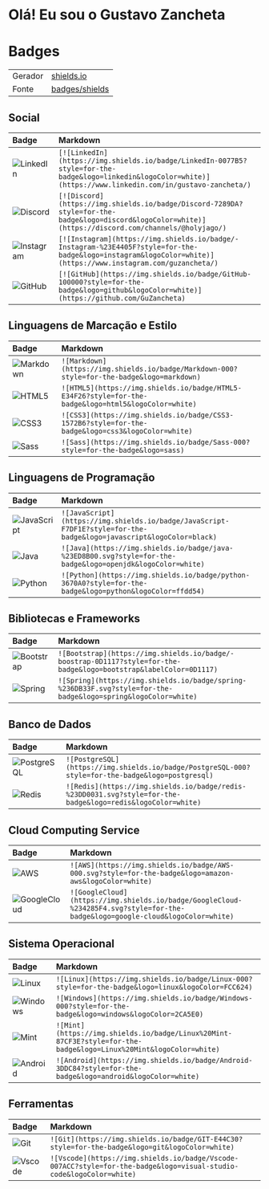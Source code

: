 # Olá! Eu sou o Gustavo Zancheta

# Badges

<table>
  <tr>
    <td>
      Gerador
    </td>
    <td>
       <a href="https://shields.io/">
          shields.io
       </a>
    </td>
  </tr>
  <tr>
    <td>
      Fonte
    </td>
    <td>
       <a href="https://github.com/badges/shields">
          badges/shields
       </a>
    </td>
  </tr>
</table>

## Social
<table>
  <thead>
    <tr align="left">
      <th>Badge</th>
      <th>Markdown</th>
    </tr>
  </thead>
  <tbody align="left">
    <tr>
      <td>
        <img align="center" alt="LinkedIn" src="https://img.shields.io/badge/LinkedIn-0077B5?style=for-the-badge&logo=linkedin&logoColor=white">
      </td>
      <td>
        <code>[![LinkedIn](https://img.shields.io/badge/LinkedIn-0077B5?style=for-the-badge&logo=linkedin&logoColor=white)](https://www.linkedin.com/in/gustavo-zancheta/)</code>
      </td>
    </tr>
    <tr>
      <td>
        <img align="center" alt="Discord" src="https://img.shields.io/badge/Discord-7289DA?style=for-the-badge&logo=discord&logoColor=white">
      </td>
      <td>
        <code>[![Discord](https://img.shields.io/badge/Discord-7289DA?style=for-the-badge&logo=discord&logoColor=white)](https://discord.com/channels/@holyjago/)</code>
      </td>
    </tr>
    <tr>
      <td>
        <img align="center" alt="Instagram" src="https://img.shields.io/badge/-Instagram-%23E4405F?style=for-the-badge&logo=instagram&logoColor=white">
      </td>
      <td>
        <code>[![Instagram](https://img.shields.io/badge/-Instagram-%23E4405F?style=for-the-badge&logo=instagram&logoColor=white)](https://www.instagram.com/guzancheta/)</code>
      </td>
    </tr>
    <tr>
      <td>
        <img align="center" alt="GitHub" src="https://img.shields.io/badge/GitHub-100000?style=for-the-badge&logo=github&logoColor=white">
      </td>
      <td>
        <code>[![GitHub](https://img.shields.io/badge/GitHub-100000?style=for-the-badge&logo=github&logoColor=white)](https://github.com/GuZancheta)</code>
      </td>
    </tr>
  </tbody>
  <tfoot></tfoot>
</table>

## Linguagens de Marcação e Estilo
<table>
  <thead>
    <tr align="left">
      <th>Badge</th>
      <th>Markdown</th>
    </tr>
  </thead>
  <tbody align="left">
    <tr>
      <td>
        <img align="center" alt="Markdown" src="https://img.shields.io/badge/Markdown-000?style=for-the-badge&logo=markdown">
      </td>
      <td>
        <code>![Markdown](https://img.shields.io/badge/Markdown-000?style=for-the-badge&logo=markdown)</code>
      </td>
    </tr>
    <tr>
      <td>
        <img align="center" alt="HTML5" src="https://img.shields.io/badge/HTML5-E34F26?style=for-the-badge&logo=html5&logoColor=white">
      </td>
      <td>
        <code>![HTML5](https://img.shields.io/badge/HTML5-E34F26?style=for-the-badge&logo=html5&logoColor=white)</code>
      </td>
    </tr>
    <tr>
      <td>
        <img align="center" alt="CSS3" src="https://img.shields.io/badge/CSS3-1572B6?style=for-the-badge&logo=css3&logoColor=white">
      </td>
      <td>
        <code>![CSS3](https://img.shields.io/badge/CSS3-1572B6?style=for-the-badge&logo=css3&logoColor=white)</code>
      </td>
    </tr>
    <tr>
      <td>
        <img align="center" alt="Sass" src="https://img.shields.io/badge/Sass-000?style=for-the-badge&logo=sass">
      </td>
      <td>
        <code>![Sass](https://img.shields.io/badge/Sass-000?style=for-the-badge&logo=sass)</code>
      </td>
    </tr>
    
  </tbody>
  <tfoot></tfoot>
</table>

## Linguagens de Programação
<table>
  <thead>
    <tr align="left">
      <th>Badge</th>
      <th>Markdown</th>
    </tr>
  </thead>
  <tbody align="left">
    <tr>
      <td>
        <img align="center" alt="JavaScript" src="https://img.shields.io/badge/JavaScript-F7DF1E?style=for-the-badge&logo=javascript&logoColor=black">
      </td>
      <td>
        <code>![JavaScript](https://img.shields.io/badge/JavaScript-F7DF1E?style=for-the-badge&logo=javascript&logoColor=black)</code>
      </td>
    </tr>
    <tr>
      <td>
        <img align="center" alt="Java" src="https://img.shields.io/badge/java-%23ED8B00.svg?style=for-the-badge&logo=openjdk&logoColor=white">
      </td>
      <td>
        <code>![Java](https://img.shields.io/badge/java-%23ED8B00.svg?style=for-the-badge&logo=openjdk&logoColor=white)</code>
      </td>
    </tr>
    <tr>
      <td>
        <img align="center" alt="Python" src="https://img.shields.io/badge/python-3670A0?style=for-the-badge&logo=python&logoColor=ffdd54">
      </td>
      <td>
        <code>![Python](https://img.shields.io/badge/python-3670A0?style=for-the-badge&logo=python&logoColor=ffdd54)</code>
      </td>
    </tr>
  </tbody>
  <tfoot></tfoot>
</table>

## Bibliotecas e Frameworks
<table>
  <thead>
    <tr align="left">
      <th>Badge</th>
      <th>Markdown</th>
    </tr>
  </thead>
  <tbody align="left">
    <tr>
      <td>
        <img align="center" alt="Bootstrap" src="https://img.shields.io/badge/-boostrap-0D1117?style=for-the-badge&logo=bootstrap&labelColor=0D1117">
      </td>
      <td>
        <code>![Bootstrap](https://img.shields.io/badge/-boostrap-0D1117?style=for-the-badge&logo=bootstrap&labelColor=0D1117)</code>
      </td>
    </tr>
   <tr>
      <td>
        <img align="center" alt="Spring" src="https://img.shields.io/badge/spring-%236DB33F.svg?style=for-the-badge&logo=spring&logoColor=white">
      </td>
      <td>
        <code>![Spring](https://img.shields.io/badge/spring-%236DB33F.svg?style=for-the-badge&logo=spring&logoColor=white)</code>
      </td>
   </tr>
  </tbody>
  <tfoot></tfoot>
</table>

## Banco de Dados
<table>
  <thead>
    <tr align="left">
      <th>Badge</th>
      <th>Markdown</th>
    </tr>
  </thead>
  <tbody align="left">
    <tr>
      <td>
        <img align="center" alt="PostgreSQL" src="https://img.shields.io/badge/PostgreSQL-000?style=for-the-badge&logo=postgresql">
      </td>
      <td>
        <code>![PostgreSQL](https://img.shields.io/badge/PostgreSQL-000?style=for-the-badge&logo=postgresql)</code>
      </td>
    </tr>
    <tr>
      <td>
        <img align="center" alt="Redis" src="https://img.shields.io/badge/redis-%23DD0031.svg?style=for-the-badge&logo=redis&logoColor=white">
      </td>
      <td>
        <code>![Redis](https://img.shields.io/badge/redis-%23DD0031.svg?style=for-the-badge&logo=redis&logoColor=white)</code>
      </td>
    </tr>
  </tbody>
  <tfoot></tfoot>
</table>

## Cloud Computing Service

<table>
  <thead>
    <tr align="left">
      <th>Badge</th>
      <th>Markdown</th>
    </tr>
  </thead>
  <tbody align="left">
    <tr>
      <td>
       <img align="center" alt="AWS" src="https://img.shields.io/badge/AWS-000.svg?style=for-the-badge&logo=amazon-aws&logoColor=white">
      </td>
      <td>
        <code>![AWS](https://img.shields.io/badge/AWS-000.svg?style=for-the-badge&logo=amazon-aws&logoColor=white)</code>
      </td>
    </tr>
    <tr>
      <td>
        <img align="center" alt="GoogleCloud" src="https://img.shields.io/badge/GoogleCloud-%234285F4.svg?style=for-the-badge&logo=google-cloud&logoColor=white">
      </td>
      <td>
        <code>![GoogleCloud](https://img.shields.io/badge/GoogleCloud-%234285F4.svg?style=for-the-badge&logo=google-cloud&logoColor=white)</code>
      </td>
    </tr>
  </tbody>
  <tfoot></tfoot>
</table>

## Sistema Operacional

<table>
  <thead>
    <tr align="left">
      <th>Badge</th>
      <th>Markdown</th>
    </tr>
  </thead>
  <tbody align="left">
    <tr>
      <td>
        <img align="center" alt="Linux" src="https://img.shields.io/badge/Linux-000?style=for-the-badge&logo=linux">
      </td>
      <td>
        <code>![Linux](https://img.shields.io/badge/Linux-000?style=for-the-badge&logo=linux&logoColor=FCC624)</code>
      </td>
    </tr>
    <tr>
      <td>
        <img align="center" alt="Windows" src="https://img.shields.io/badge/Windows-000?style=for-the-badge&logo=windows&logoColor=2CA5E0">
      </td>
      <td>
        <code>![Windows](https://img.shields.io/badge/Windows-000?style=for-the-badge&logo=windows&logoColor=2CA5E0)</code>
      </td>
    </tr>
    <tr>
      <td>
        <img align="center" alt="Mint" src="https://img.shields.io/badge/Linux%20Mint-87CF3E?style=for-the-badge&logo=Linux%20Mint&logoColor=white">
      </td>
      <td>
        <code>![Mint](https://img.shields.io/badge/Linux%20Mint-87CF3E?style=for-the-badge&logo=Linux%20Mint&logoColor=white)</code>
      </td>
    </tr>
   <tr>
      <td>
        <img align="center" alt="Android" src="https://img.shields.io/badge/Android-3DDC84?style=for-the-badge&logo=android&logoColor=white">
      </td>
      <td>
        <code>![Android](https://img.shields.io/badge/Android-3DDC84?style=for-the-badge&logo=android&logoColor=white)</code>
      </td>
    </tr>
  </tbody>
  <tfoot></tfoot>
</table>

## Ferramentas

<table>
  <thead>
    <tr align="left">
      <th>Badge</th>
      <th>Markdown</th>
    </tr>
  </thead>
  <tbody align="left">
    <tr>
      <td>
        <img align="center" alt="Git" src="https://img.shields.io/badge/GIT-E44C30?style=for-the-badge&logo=git&logoColor=white">
      </td>
      <td>
        <code>![Git](https://img.shields.io/badge/GIT-E44C30?style=for-the-badge&logo=git&logoColor=white)</code>
      </td>
    </tr>
    <tr>
      <td>
        <img align="center" alt="Vscode" src="https://img.shields.io/badge/Vscode-007ACC?style=for-the-badge&logo=visual-studio-code&logoColor=white">
      </td>
      <td>
        <code>![Vscode](https://img.shields.io/badge/Vscode-007ACC?style=for-the-badge&logo=visual-studio-code&logoColor=white)</code>
      </td>
    </tr>
  </tbody>
  <tfoot></tfoot>
</table>
